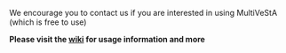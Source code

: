 We encourage you to contact us if you are interested in using MultiVeStA (which is free to use)

**Please visit the [wiki](https://github.com/andrea-vandin/MultiVeStA/wiki) for usage information and more**
